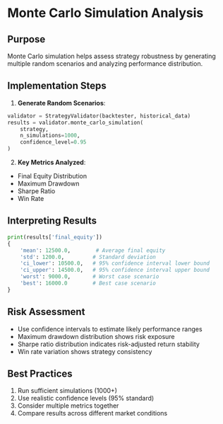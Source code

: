 # Monte Carlo Simulation Analysis

## Purpose
Monte Carlo simulation helps assess strategy robustness by generating multiple random scenarios and analyzing performance distribution.

## Implementation Steps

1. **Generate Random Scenarios**:
```python
validator = StrategyValidator(backtester, historical_data)
results = validator.monte_carlo_simulation(
    strategy,
    n_simulations=1000,
    confidence_level=0.95
)
```

2. **Key Metrics Analyzed**:
- Final Equity Distribution
- Maximum Drawdown
- Sharpe Ratio
- Win Rate

## Interpreting Results

```python
print(results['final_equity'])
{
    'mean': 12500.0,        # Average final equity
    'std': 1200.0,         # Standard deviation
    'ci_lower': 10500.0,   # 95% confidence interval lower bound
    'ci_upper': 14500.0,   # 95% confidence interval upper bound
    'worst': 9000.0,       # Worst case scenario
    'best': 16000.0        # Best case scenario
}
```

## Risk Assessment
- Use confidence intervals to estimate likely performance ranges
- Maximum drawdown distribution shows risk exposure
- Sharpe ratio distribution indicates risk-adjusted return stability
- Win rate variation shows strategy consistency

## Best Practices
1. Run sufficient simulations (1000+)
2. Use realistic confidence levels (95% standard)
3. Consider multiple metrics together
4. Compare results across different market conditions
